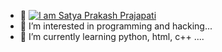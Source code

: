 - 👋 [![I am Satya Prakash Prajapati](https://readme-typing-svg.demolab.com/?lines=I+am+Satya+Prakash+Prajapati;Learning+code)](https://git.io/typing-svg)
- 👀 I’m interested in programming and hacking...
- 🌱 I’m currently learning python, html, c++ ....
<!---

--->
